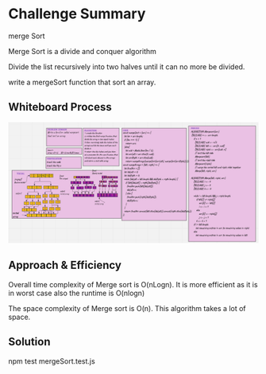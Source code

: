 # Challenge Summary

merge Sort

Merge Sort is a divide and conquer algorithm

Divide the list recursively into two halves until it can no more be divided.

write a mergeSort function that sort an array.


## Whiteboard Process

![mergeSort](../Merge-Sort/images/mergeSort.png)

## Approach & Efficiency

Overall time complexity of Merge sort is O(nLogn). It is more efficient as it is in worst case also the runtime is 
O(nlogn)

The space complexity of Merge sort is O(n). This algorithm takes a lot of space.

## Solution

 npm test mergeSort.test.js
